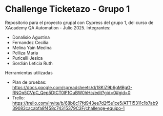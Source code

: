 # Challenge Ticketazo - Grupo 1

Repositorio para el proyecto grupal con Cypress del grupo 1, del curso de XAcademy QA Automation - Julio 2025.
Integrantes:
- Donalisio Agustina
- Fernandez Cecilia
- Melina Yain Medina
- Pelliza Maria
- Puricelli Jesica
- Sordián Leticia Ruth

Herramientas utilizadas
- Plan de pruebas: https://docs.google.com/spreadsheets/d/18KlZ9b6gMBgG-RNOp5CVpC_Qep5DtCT0lF1OuBW0hHc/edit?gid=0#gid=0
- ⁠Trello: https://trello.com/invite/b/68b8c17fd943ee7d2f5e1ce5/ATTI5311c1b7ab939083cacabfa8f458c74315379C3F/challenge-equipo-1

